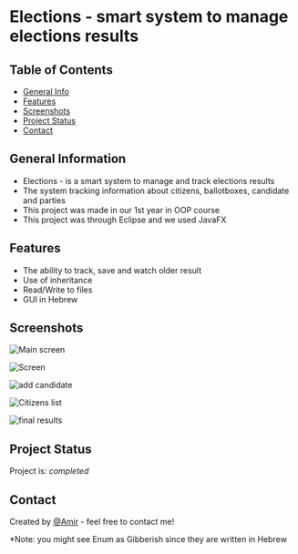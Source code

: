 # Elections - smart system to manage elections results

## Table of Contents
* [General Info](#general-information)
* [Features](#features)
* [Screenshots](#screenshots)
* [Project Status](#project-status)
* [Contact](#contact)



## General Information
- Elections - is a smart system to manage and track elections results
- The system tracking information about citizens, ballotboxes, candidate and parties
- This project was made in our 1st year in OOP course
- This project was through Eclipse and we used JavaFX


## Features
- The ability to track, save and watch older result
- Use of inheritance
- Read/Write to files
- GUI in Hebrew


## Screenshots
![Main screen](https://user-images.githubusercontent.com/87901270/179250393-8ec8359b-438f-420e-a5a3-c981489ed0f7.png)

![Screen](https://user-images.githubusercontent.com/87901270/179250459-5434dbdd-03d9-4ed9-b68e-9d25ecade56a.png)

![add candidate](https://user-images.githubusercontent.com/87901270/179250563-28d18bb9-8168-4a5e-89ed-cd62df9c69da.png)

![Citizens list](https://user-images.githubusercontent.com/87901270/179250697-5bdc59da-e827-4ef2-a874-a26eeccf86f4.png)

![final results](https://user-images.githubusercontent.com/87901270/179250625-95ed1f05-66df-446b-a64b-e221ce7f1f73.png)




## Project Status
Project is: _completed_ 



## Contact
Created by [@Amir](https://www.linkedin.com/in/amir-peleg/)  - feel free to contact me!

*Note: you might see Enum as Gibberish since they are written in Hebrew

